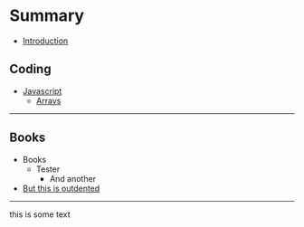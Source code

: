 # Summary

* [Introduction](README.md)

## Coding

* [Javascript](javascript/README.md)
  * [Arrays](javascripts/arrays.md)

----

## Books

* Books
  * Tester
    * And another
* [But this is outdented](javascript/arrays.md)

----

this is some text
